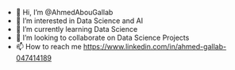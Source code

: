 - 👋 Hi, I’m @AhmedAbouGallab
- 👀 I’m interested in Data Science and AI
- 🌱 I’m currently learning Data Science
- 💞️ I’m looking to collaborate on Data Science Projects
- 📫 How to reach me https://www.linkedin.com/in/ahmed-gallab-047414189
<!---
AhmedAbouGallab/AhmedAbouGallab is a ✨ special ✨ repository because its `README.md` (this file) appears on your GitHub profile.
You can click the Preview link to take a look at your changes.
--->
